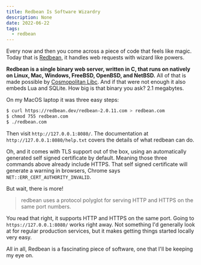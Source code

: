 ```yaml
---
title: Redbean Is Software Wizardry
description: None
date: 2022-06-22
tags:
  - redbean
---
```


Every now and then you come across a piece of code that feels like magic.  Today that is [Redbean](https://redbean.dev/), it handles web requests with wizard like powers.

**Redbean is a single binary web server, written in C, that runs on natively on Linux, Mac, Windows, FreeBSD, OpenBSD, and NetBSD.**  All of that is made possible by [Cosmopolitan Libc](https://justine.lol/cosmopolitan/index.html).  And if that were not enough it also embeds Lua and SQLite.  How big is that binary you ask?  2.1 megabytes.

On my MacOS laptop it was three easy steps:

```bash
$ curl https://redbean.dev/redbean-2.0.11.com > redbean.com
$ chmod 755 redbean.com 
$ ./redbean.com
```

Then visit `http://127.0.0.1:8080/`.  The documentation at `http://127.0.0.1:8080/help.txt` covers the details of what redbean can do.

Oh, and it comes with TLS support out of the box, using an automatically generated self signed certificate by default.  Meaning those three commands above already include HTTPS.  That self signed certificate will generate a warning in browsers, Chrome says `NET::ERR_CERT_AUTHORITY_INVALID`.

But wait, there is more!

> redbean uses a protocol polyglot for serving HTTP and HTTPS on the same port numbers.

You read that right, it supports HTTP and HTTPS on the same port.  Going to `https://127.0.0.1:8080/` works right away.  Not something I'd generally look at for regular production services, but it makes getting things started locally very easy.

All in all, Redbean is a fascinating piece of software, one that I'll be keeping my eye on.
